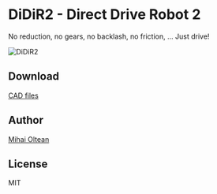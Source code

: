 # DiDiR2 - Direct Drive Robot 2

No reduction, no gears, no backlash, no friction, ... Just drive!

![DiDiR2](https://github.com/didir2/cad/pictures/didir2-1.png)

## Download

[CAD files](https://github.com/didir2/cad)

## Author

[Mihai Oltean](https://mihaioltean.github.io)

## License

MIT